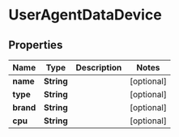 # UserAgentDataDevice

## Properties

Name | Type | Description | Notes
------------ | ------------- | ------------- | -------------
**name** | **String** |  | [optional] 
**type** | **String** |  | [optional] 
**brand** | **String** |  | [optional] 
**cpu** | **String** |  | [optional] 


